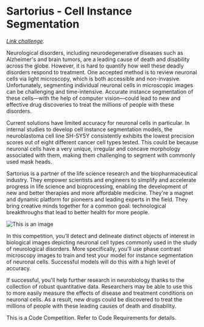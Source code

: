 # Sartorius - Cell Instance Segmentation
*[Link challenge](https://www.kaggle.com/c/sartorius-cell-instance-segmentation).*


Neurological disorders, including neurodegenerative diseases such as Alzheimer's and brain tumors, are a leading cause of death and disability across the globe. However, it is hard to quantify how well these deadly disorders respond to treatment. One accepted method is to review neuronal cells via light microscopy, which is both accessible and non-invasive. Unfortunately, segmenting individual neuronal cells in microscopic images can be challenging and time-intensive. Accurate instance segmentation of these cells—with the help of computer vision—could lead to new and effective drug discoveries to treat the millions of people with these disorders.



Current solutions have limited accuracy for neuronal cells in particular. In internal studies to develop cell instance segmentation models, the neuroblastoma cell line SH-SY5Y consistently exhibits the lowest precision scores out of eight different cancer cell types tested. This could be because neuronal cells have a very unique, irregular and concave morphology associated with them, making them challenging to segment with commonly used mask heads.

Sartorius is a partner of the life science research and the biopharmaceutical industry. They empower scientists and engineers to simplify and accelerate progress in life science and bioprocessing, enabling the development of new and better therapies and more affordable medicine. They're a magnet and dynamic platform for pioneers and leading experts in the field. They bring creative minds together for a common goal: technological breakthroughs that lead to better health for more people.

![This is an image](https://storage.googleapis.com/kaggle-media/competitions/Sartorius/Sartorius_Competition%20Description%20Image%20350x379.png)

In this competition, you’ll detect and delineate distinct objects of interest in biological images depicting neuronal cell types commonly used in the study of neurological disorders. More specifically, you'll use phase contrast microscopy images to train and test your model for instance segmentation of neuronal cells. Successful models will do this with a high level of accuracy.

If successful, you'll help further research in neurobiology thanks to the collection of robust quantitative data. Researchers may be able to use this to more easily measure the effects of disease and treatment conditions on neuronal cells. As a result, new drugs could be discovered to treat the millions of people with these leading causes of death and disability.



This is a Code Competition. Refer to Code Requirements for details.
